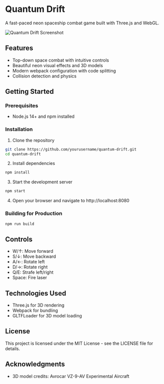 # Quantum Drift

A fast-paced neon spaceship combat game built with Three.js and WebGL.

![Quantum Drift Screenshot](screenshot.png)

## Features

- Top-down space combat with intuitive controls
- Beautiful neon visual effects and 3D models
- Modern webpack configuration with code splitting
- Collision detection and physics

## Getting Started

### Prerequisites

- Node.js 14+ and npm installed

### Installation

1. Clone the repository
```bash
git clone https://github.com/yourusername/quantum-drift.git
cd quantum-drift
```

2. Install dependencies
```bash
npm install
```

3. Start the development server
```bash
npm start
```

4. Open your browser and navigate to http://localhost:8080

### Building for Production

```bash
npm run build
```

## Controls

- W/↑: Move forward
- S/↓: Move backward
- A/←: Rotate left
- D/→: Rotate right
- Q/E: Strafe left/right
- Space: Fire laser

## Technologies Used

- Three.js for 3D rendering
- Webpack for bundling
- GLTFLoader for 3D model loading

## License

This project is licensed under the MIT License - see the LICENSE file for details.

## Acknowledgments

- 3D model credits: Avrocar VZ-9-AV Experimental Aircraft 